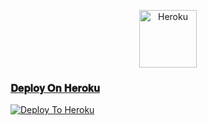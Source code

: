 <p align="center"><a href="https://heroku.com/deploy?template=https://github.com/MrProgrammer72/nn"><img align="center" alt="Heroku" width="92px" src="https://www.nicepng.com/png/full/223-2233246_heroku-logo-salesforce-heroku.png"></p>


### 𝐃𝐞𝐩𝐥𝐨𝐲 𝐎𝐧 𝐇𝐞𝐫𝐨𝐤𝐮

[![Deploy To Heroku](https://graph.org/file/826b0a2fc82db8328a113.png)](https://dashboard.heroku.com/new-app?template=https://github.com/MrProgrammer72/n)



